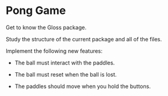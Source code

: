 # Pong Game

Get to know the Gloss package.

Study the structure of the current package and all of the files.

Implement the following new features:

- The ball must interact with the paddles.

- The ball must reset when the ball is lost.

- The paddles should move when you hold the buttons.
